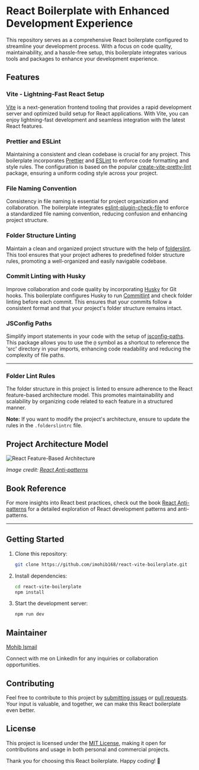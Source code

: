 # React Boilerplate with Enhanced Development Experience

This repository serves as a comprehensive React boilerplate configured to streamline your development process. With a focus on code quality, maintainability, and a hassle-free setup, this boilerplate integrates various tools and packages to enhance your development experience.

## Features

### Vite - Lightning-Fast React Setup

[Vite](https://vitejs.dev/) is a next-generation frontend tooling that provides a rapid development server and optimized build setup for React applications. With Vite, you can enjoy lightning-fast development and seamless integration with the latest React features.

### Prettier and ESLint

Maintaining a consistent and clean codebase is crucial for any project. This boilerplate incorporates [Prettier](https://prettier.io/) and [ESLint](https://eslint.org/) to enforce code formatting and style rules. The configuration is based on the popular [create-vite-pretty-lint](https://www.npmjs.com/package/create-vite-pretty-lint) package, ensuring a uniform coding style across your project.

### File Naming Convention

Consistency in file naming is essential for project organization and collaboration. The boilerplate integrates [eslint-plugin-check-file](https://www.npmjs.com/package/eslint-plugin-check-file) to enforce a standardized file naming convention, reducing confusion and enhancing project structure.

### Folder Structure Linting

Maintain a clean and organized project structure with the help of [folderslint](https://github.com/denisraslov/folderslint). This tool ensures that your project adheres to predefined folder structure rules, promoting a well-organized and easily navigable codebase.

### Commit Linting with Husky

Improve collaboration and code quality by incorporating [Husky](https://typicode.github.io/husky/#/) for Git hooks. This boilerplate configures Husky to run [Commitlint](https://commitlint.js.org/) and check folder linting before each commit. This ensures that your commits follow a consistent format and that your project's folder structure remains intact.

### JSConfig Paths

Simplify import statements in your code with the setup of [jsconfig-paths](https://www.npmjs.com/package/vite-jsconfig-paths). This package allows you to use the `@` symbol as a shortcut to reference the 'src' directory in your imports, enhancing code readability and reducing the complexity of file paths.

---
### Folder Lint Rules

The folder structure in this project is linted to ensure adherence to the React feature-based architecture model. This promotes maintainability and scalability by organizing code related to each feature in a structured manner.

**Note:** If you want to modify the project's architecture, ensure to update the rules in the `.folderslintrc` file.

## Project Architecture Model
![React Feature-Based Architecture](https://github.com/imohib168/react-vite-boilerplate/assets/50514728/5e7217ae-af84-46a0-a1df-7f7676655937)

*Image credit: [React Anti-patterns](https://www.amazon.com/React-Anti-Patterns-maintainable-applications-test-driven/dp/1805123971)*

## Book Reference

For more insights into React best practices, check out the book [React Anti-patterns](link-to-the-book) for a detailed exploration of React development patterns and anti-patterns.

---

## Getting Started

1. Clone this repository:

   ```bash
   git clone https://github.com/imohib168/react-vite-boilerplate.git

2. Install dependencies:

   ```bash
   cd react-vite-boilerplate
   npm install

3. Start the development server:
   ```bash
   npm run dev

## Maintainer

[Mohib Ismail](https://www.linkedin.com/in/imohib168/)

Connect with me on LinkedIn for any inquiries or collaboration opportunities.

## Contributing

Feel free to contribute to this project by [submitting issues](https://github.com/imohib168/react-vite-boilerplate.git) or [pull requests](https://github.com/imohib168/react-vite-boilerplate/pulls). Your input is valuable, and together, we can make this React boilerplate even better.

## License

This project is licensed under the [MIT License](https://github.com/imohib168/react-vite-boilerplate/blob/main/LICENSE), making it open for contributions and usage in both personal and commercial projects.

Thank you for choosing this React boilerplate. Happy coding! 🚀
